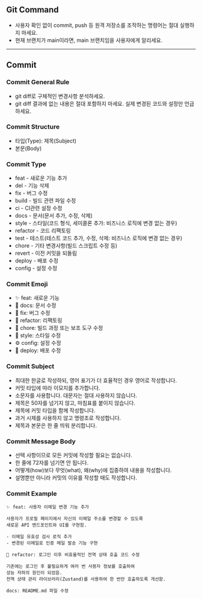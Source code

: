 ## Git Command

- 사용자 확인 없이 commit, push 등 원격 저장소를 조작하는 명령어는 절대 실행하지 마세요.
- 현재 브랜치가 main이라면, main 브랜치임을 사용자에게 알리세요.

---

## Commit

### Commit General Rule

- git diff로 구체적인 변경사항 분석하세요.
- git diff 결과에 없는 내용은 절대 포함하지 마세요. 실제 변경된 코드와 설정만 언급하세요.

### Commit Structure

- 타입(Type): 제목(Subject)
- 본문(Body)

### Commit Type

- feat - 새로운 기능 추가
- del - 기능 삭제
- fix - 버그 수정
- build - 빌드 관련 파일 수정
- ci - CI관련 설정 수정
- docs - 문서(문서 추가, 수정, 삭제)
- style - 스타일(코드 형식, 세미콜론 추가: 비즈니스 로직에 변경 없는 경우)
- refactor - 코드 리팩토링
- test - 테스트(테스트 코드 추가, 수정, 삭제: 비즈니스 로직에 변경 없는 경우)
- chore - 기타 변경사항(빌드 스크립트 수정 등)
- revert - 이전 커밋을 되돌림
- deploy - 배포 수정
- config - 설정 수정

### Commit Emoji

- ✨ feat: 새로운 기능
- 📄 docs: 문서 수정
- 🔧 fix: 버그 수정
- 🔨 refactor: 리팩토링
- 🚚 chore: 빌드 과정 또는 보조 도구 수정
- 💄 style: 스타일 수정
- ⚙️ config: 설정 수정
- 🚀 deploy: 배포 수정

### Commit Subject

- 최대한 한글로 작성하되, 영어 표기가 더 효율적인 경우 영어로 작성합니다.
- 커밋 타입에 따라 이모지를 추가합니다.
- 소문자를 사용합니다. 대문자는 절대 사용하지 않습니다.
- 제목은 50자를 넘기지 않고, 마침표를 붙이지 않습니다.
- 제목에 커밋 타입을 함께 작성합니다.
- 과거 시제를 사용하지 않고 명령조로 작성합니다.
- 제목과 본문은 한 줄 띄워 분리합니다.

### Commit Message Body

- 선택 사항이므로 모든 커밋에 작성할 필요는 없습니다.
- 한 줄에 72자를 넘기면 안 됩니다.
- 어떻게(how)보다 무엇(what), 왜(why)에 집중하여 내용을 작성합니다.
- 설명뿐만 아니라 커밋의 이유를 작성할 때도 작성합니다.

### Commit Example

```
✨ feat: 사용자 이메일 변경 기능 추가

사용자가 프로필 페이지에서 자신의 이메일 주소를 변경할 수 있도록
새로운 API 엔드포인트와 UI를 구현함.

- 이메일 유효성 검사 로직 추가
- 변경된 이메일로 인증 메일 발송 기능 구현
```

```
🔨 refactor: 로그인 이후 비효율적인 전역 상태 호출 코드 수정

기존에는 로그인 후 불필요하게 여러 번 사용자 정보를 호출하여
성능 저하의 원인이 되었음.
전역 상태 관리 라이브러리(Zustand)를 사용하여 한 번만 호출하도록 개선함.
```

```
docs: README.md 파일 수정
```
